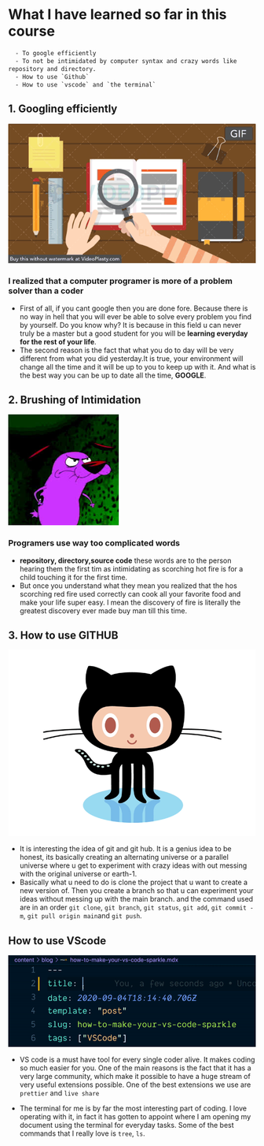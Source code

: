 # What I have learned so far in this course

      - To google efficiently
      - To not be intimidated by computer syntax and crazy words like repository and directory.
      - How to use `Github`
      - How to use `vscode` and `the terminal`

## 1. Googling efficiently

![a gif of a book](images/Screenshot%202022-03-09%20at%2014.10.59.gif)

### I realized that a computer programer is more of a problem solver than a coder

- First of all, if you cant google then you are done fore. Because there is no
  way in hell that you will ever be able to solve every problem you find by
  yourself. Do you know why? It is because in this field u can never truly be a
  master but a good student for you will be **learning everyday for the rest of
  your life**.
- The second reason is the fact that what you do to day will be very different
  from what you did yesterday.It is true, your environment will change all the
  time and it will be up to you to keep up with it. And what is the best way you
  can be up to date all the time, **GOOGLE**.

## 2. Brushing of Intimidation

![a gif of courage the cowardly dog](images/images.jpeg)

### Programers use way too complicated words

- **repository, directory,source code** these words are to the person hearing
  them the first tim as intimidating as scorching hot fire is for a child
  touching it for the first time.
- But once you understand what they mean you realized that the hos scorching red
  fire used correctly can cook all your favorite food and make your life super
  easy. I mean the discovery of fire is literally the greatest discovery ever
  made buy man till this time.

## 3. How to use GITHUB

![a gif of github](images/68747470733a2f2f72617069646170692e636f6d2f626c6f672f77702d636f6e74656e742f75706c6f6164732f323031372f30312f6f63746f6361742e676966.gif)

- It is interesting the idea of git and git hub. It is a genius idea to be
  honest, its basically creating an alternating universe or a parallel universe
  where u get to experiment with crazy ideas with out messing with the original
  universe or earth-1.
- Basically what u need to do is clone the project that u want to create a new
  version of. Then you create a branch so that u can experiment your ideas
  without messing up with the main branch. and the command used are in an order
  `git clone`, `git branch`, `git status`, `git add`, `git commit -m`,
  `git pull origin main`and `git push`.

## How to use VScode

![an image of a terminal](images/vscode-sparkles-demo.gif)

- VS code is a must have tool for every single coder alive. It makes coding so
  much easier for you. One of the main reasons is the fact that it has a very
  large community, which make it possible to have a huge stream of very useful
  extensions possible. One of the best extensions we use are `prettier` and
  `live share`

- The terminal for me is by far the most interesting part of coding. I love
  operating with it, in fact it has gotten to appoint where I am opening my
  document using the terminal for everyday tasks. Some of the best commands that
  I really love is `tree`, `ls`.
